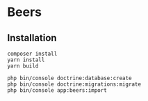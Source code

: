 Beers
=====

Installation
--------------

```
composer install
yarn install
yarn build

php bin/console doctrine:database:create
php bin/console doctrine:migrations:migrate
php bin/console app:beers:import
```
